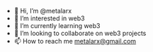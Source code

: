 - 👋 Hi, I’m @metalarx
- 👀 I’m interested in web3
- 🌱 I’m currently learning web3
- 💞️ I’m looking to collaborate on web3 projects
- 📫 How to reach me metalarx@gmail.com

<!---
metalarx/metalarx is a ✨ special ✨ repository because its `README.md` (this file) appears on your GitHub profile.
You can click the Preview link to take a look at your changes.
--->
